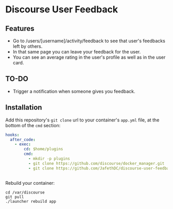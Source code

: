# Discourse User Feedback

## Features
* Go to /users/[username]/activity/feedback to see that user's feedbacks left by others.
* In that same page you can leave your feedback for the user.
* You can see an average rating in the user's profile as well as in the user card.

## TO-DO
* Trigger a notification when someone gives you feedback.

## Installation

Add this repository's `git clone` url to your container's `app.yml` file, at the bottom of the `cmd` section:

```yml
hooks:
  after_code:
    - exec:
        cd: $home/plugins
        cmd:
          - mkdir -p plugins
          - git clone https://github.com/discourse/docker_manager.git
          - git clone https://github.com/JafethDC/discourse-user-feedback.git
          
```

Rebuild your container:

```
cd /var/discourse
git pull
./launcher rebuild app
```
